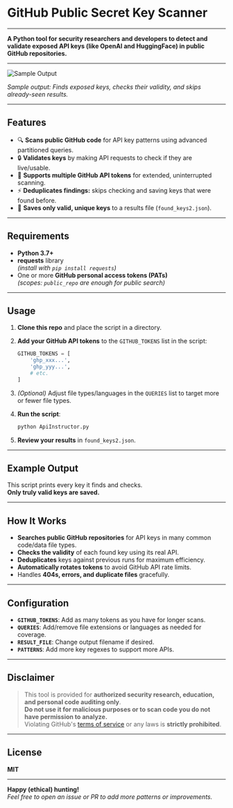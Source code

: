 # **GitHub Public Secret Key Scanner**

---

**A Python tool for security researchers and developers to detect and validate exposed API keys (like OpenAI and HuggingFace) in public GitHub repositories.**

---

![Sample Output](screenshot.png)

*Sample output: Finds exposed keys, checks their validity, and skips already-seen results.*

---

## **Features**

- 🔍 **Scans public GitHub code** for API key patterns using advanced partitioned queries.
- 🔒 **Validates keys** by making API requests to check if they are live/usable.
- 🔁 **Supports multiple GitHub API tokens** for extended, uninterrupted scanning.
- ⚡ **Deduplicates findings:** skips checking and saving keys that were found before.
- 📂 **Saves only valid, unique keys** to a results file (`found_keys2.json`).

---

## **Requirements**

- **Python 3.7+**
- **requests** library  
  *(install with `pip install requests`)*
- One or more **GitHub personal access tokens (PATs)**  
  *(scopes: `public_repo` are enough for public search)*

---

## **Usage**

1. **Clone this repo** and place the script in a directory.

2. **Add your GitHub API tokens** to the `GITHUB_TOKENS` list in the script:
    ```python
    GITHUB_TOKENS = [
        'ghp_xxx...',
        'ghp_yyy...',
        # etc.
    ]
    ```

3. *(Optional)* Adjust file types/languages in the `QUERIES` list to target more or fewer file types.

4. **Run the script**:
    ```bash
    python ApiInstructor.py
    ```

5. **Review your results** in `found_keys2.json`.

---

## **Example Output**

This script prints every key it finds and checks.  
**Only truly valid keys are saved.**


---

## **How It Works**

- **Searches public GitHub repositories** for API keys in many common code/data file types.
- **Checks the validity** of each found key using its real API.
- **Deduplicates** keys against previous runs for maximum efficiency.
- **Automatically rotates tokens** to avoid GitHub API rate limits.
- Handles **404s, errors, and duplicate files** gracefully.

---

## **Configuration**

- **`GITHUB_TOKENS`**: Add as many tokens as you have for longer scans.
- **`QUERIES`**: Add/remove file extensions or languages as needed for coverage.
- **`RESULT_FILE`**: Change output filename if desired.
- **`PATTERNS`**: Add more key regexes to support more APIs.

---

## **Disclaimer**

> This tool is provided for **authorized security research, education, and personal code auditing only**.  
> **Do not use it for malicious purposes or to scan code you do not have permission to analyze.**  
> Violating GitHub's [terms of service](https://docs.github.com/en/site-policy/github-terms/github-terms-of-service) or any laws is **strictly prohibited**.

---

## **License**

**MIT**

---

**Happy (ethical) hunting!**  
*Feel free to open an issue or PR to add more patterns or improvements.*
